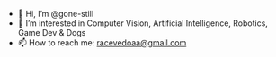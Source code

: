 - 👋 Hi, I’m @gone-still
- 👀 I’m interested in Computer Vision, Artificial Intelligence, Robotics, Game Dev & Dogs
- 📫 How to reach me: racevedoaa@gmail.com

<!---
gone-still/gone-still is a ✨ special ✨ repository because its `README.md` (this file) appears on your GitHub profile.
You can click the Preview link to take a look at your changes.
--->
